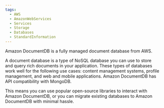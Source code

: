 ```yaml
---
tags:
  - AWS
  - AmazonWebServices
  - Services
  - Storage
  - Databases
  - StandardInformation
---
```

Amazon DocumentDB is a fully managed document database from AWS. 

A document database is a type of NoSQL database you can use to store and query rich documents in your application. These types of databases work well for the following use cases: content management systems, profile management, and web and mobile applications. Amazon DocumentDB has API compatibility with MongoDB. 

This means you can use popular open-source libraries to interact with Amazon DocumentDB, or you can migrate existing databases to Amazon DocumentDB with minimal hassle.